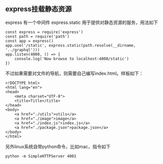 ## express挂载静态资源

express 有一个中间件 express.static 用于提供对静态资源的服务，用法如下

```
const express = require('express')
const path = require('path')
const app = express()
app.use('/static', express.static(path.resolve(__dirname, '../graphql')))
app.listen(4000, () => {
    console.log('Now browse to localhost:4000/static')
})
```

不过如果需要对文件的导航，则需要自己编写index.html。样板如下：
```
<!DOCTYPE html>
<html lang="en">
<head>
    <meta charset="UTF-8">
    <title>Title</title>
</head>
<body>
    <a href="./utils">utils</a>
    <a href="./image">image</a>
    <a href="./index.js">index.js</a>
    <a href="./package.json">package.json</a>
</body>
</html>
```

另外linux系统自带python命令，比如mac，指令如下
```
python -m SimpleHTTPServer 4001
```


